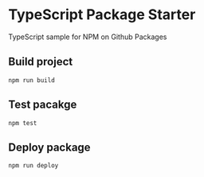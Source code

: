 # TypeScript Package Starter

TypeScript sample for NPM on Github Packages

## Build project

```
npm run build
```

## Test pacakge

```
npm test
```

## Deploy package

```
npm run deploy
```